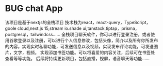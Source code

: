 # BUG chat App
该项目是基于nextjs的全栈项目
技术栈为react，react-query，TypeScript，goole cloud,next.js 15,stream io.shade ui,tanstack,tiptap，prisma，postgresql，tailwindcss……
全栈项目聊天软件，你可以进行登录注册，或者使用谷歌登录以及注册，可以进行个人信息修改，包括头像，简介以及所有你所发布的内容，实现实时私聊功能，可发送信息以及视频，实现发布评论功能，可发送图片，文字，视频。
实现添加书签功能。可以将喜爱的内容关注，后续可在书签处查看等等功能。
后续将持续更新项目，包括直播，视屏，语音聊天等功能……


